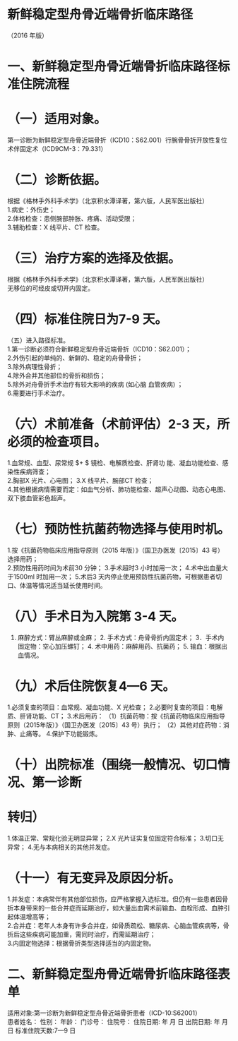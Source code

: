 # 新鲜稳定型舟骨近端骨折临床路径  
（2016 年版）  
# 一、新鲜稳定型舟骨近端骨折临床路径标准住院流程  
# （一）适用对象。  
第一诊断为新鲜稳定型舟骨近端骨折（ICD10：S62.001）行腕骨骨折开放性复位术伴固定术（ICD9CM-3：79.331）  
# （二）诊断依据。  
根据《格林手外科手术学》（北京积水潭译著，第六版，人民军医出版社）  
1.病史：外伤史；  
2.体格检查：患侧腕部肿胀、疼痛、活动受限；  
3.辅助检查：X 线平片、CT 检查。  
# （三）治疗方案的选择及依据。  
根据《格林手外科手术学》（北京积水潭译著，第六版，人民军医出版社）  
无移位的可经皮或切开内固定。  
# （四）标准住院日为7-9 天。  
（五）进入路径标准。  
1.第一诊断必须符合新鲜稳定型舟骨近端骨折（ICD10：S62.001）；  
2.外伤引起的单纯的、新鲜的、稳定的舟骨骨折；  
3.除外病理性骨折；  
4.除外合并其他部位的骨折和损伤；  
5.除外对舟骨折手术治疗有较大影响的疾病 (如心脑 血管疾病) ；  
6.需要进行手术治疗。  
# （六）术前准备（术前评估）2-3 天，所必须的检查项目。  
1.血常规、血型、尿常规 $+ $ 镜检、电解质检查、肝肾功 能、凝血功能检查、感染性疾病筛查；  
2.胸部X 光片、心电图； 3.X 线平片、腕部CT 检查；  
4.其他根据病情需要而定：如血气分析、肺功能检查、超声心动图、动态心电图、双下肢血管彩色超声。  
# （七）预防性抗菌药物选择与使用时机。  
1.按《抗菌药物临床应用指导原则（2015 年版）》（国卫办医发〔2015〕43 号）选择用药；  
2.预防性用药时间为术前30 分钟； 3.手术超时3 小时加用一次； 4.术中出血量大于1500ml 时加用一次； 5.术后3 天内停止使用预防性抗菌药物，可根据患者切口、体温等情况适当延长使用时间。  
# （八）手术日为入院第 3-4 天。  
1. 麻醉方式：臂丛麻醉或全麻； 2. 手术方式：舟骨骨折内固定术； 3．手术内固定物：空心加压螺钉； 4. 术中用药：麻醉用药、抗菌药； 5. 输血：根据出血情况。  
# （九）术后住院恢复4—6 天。  
1.必须复查的项目：血常规、凝血功能、X 光检查； 2.必要时复查的项目：电解质、肝肾功能、CT； 3.术后用药： （1）抗菌药物：按《抗菌药物临床应用指导原则（2015年版）》（国卫办医发〔2015〕43 号）执行； （2）其他对症药物：消肿、止痛等。 4.保护下功能锻炼。  
# （十）出院标准（围绕一般情况、切口情况、第一诊断  
# 转归）  
1.体温正常、常规化验无明显异常； 2.X 光片证实复位固定符合标准； 3.切口无异常； 4.无与本病相关的其他并发症。  
# （十一）有无变异及原因分析。  
1.并发症：本病常伴有其他部位损伤，应严格掌握入选标准。但仍有一些患者因骨折本身带来的一些合并症而延期治疗，如大量出血需术前输血、血栓形成、血肿引起体温增高等；  
2.合并症：老年人本身有许多合并症，如骨质疏松、糖尿病、心脑血管疾病等，骨折后这些疾病可能加重，需同时治疗，而需延期治疗；  
3.内固定物选择：根据骨折类型选择适当的内固定物。  
# 二、新鲜稳定型舟骨近端骨折临床路径表单  
适用对象:第一诊断为新鲜稳定型舟骨近端骨折患者（ICD-10:S62001）  
患者姓名：         性别：      年龄：        门诊号：         住院号：           住院日期:     年  月  日    出院日期:    年  月  日     标准住院天数:7—9 日  
